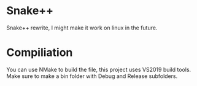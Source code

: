 # Snake++

Snake++ rewrite, I might make it work on linux in the future.

# Compiliation
You can use NMake to build the file, this project uses VS2019 build tools. Make sure to make a bin folder with Debug and Release subfolders.
